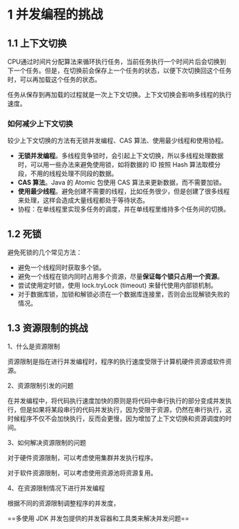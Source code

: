 #  1 并发编程的挑战

## 1.1 上下文切换

CPU通过时间片分配算法来循环执行任务，当前任务执行一个时间片后会切换到下一个任务。但是，在切换前会保存上一个任务的状态，以便下次切换回这个任务时，可以再加载这个任务的状态。

任务从保存到再加载的过程就是一次上下文切换。上下文切换会影响多线程的执行速度。



### 如何减少上下文切换

较少上下文切换的方法有无锁并发编程、CAS 算法、使用最少线程和使用协程。

- **无锁并发编程**。多线程竞争锁时，会引起上下文切换，所以多线程处理数据时，可以用一些办法来避免使用锁，如将数据的 ID 按照 Hash 算法取模分段，不用的线程处理不同段的数据。
- **CAS 算法**。Java 的 Atomic 包使用 CAS 算法来更新数据，而不需要加锁。
- **使用最少线程**。避免创建不需要的线程，比如任务很少，但是创建了很多线程来处理，这样会造成大量线程都处于等待状态。
- 协程：在单线程里实现多任务的调度，并在单线程里维持多个任务间的切换。 



## 1.2 死锁

避免死锁的几个常见方法：

- 避免一个线程同时获取多个锁。
- 避免一个线程在锁内同时占用多个资源，尽量**保证每个锁只占用一个资源**。
- 尝试使用定时锁，使用 lock.tryLock (timeout) 来替代使用内部锁机制。
- 对于数据库锁，加锁和解锁必须在一个数据库连接里，否则会出现解锁失败的情况。



## 1.3 资源限制的挑战

1、什么是资源限制

资源限制是指在进行并发编程时，程序的执行速度受限于计算机硬件资源或软件资源。

2、资源限制引发的问题

在并发编程中，将代码执行速度加快的原则是将代码中串行执行的部分变成并发执行，但是如果将某段串行的代码并发执行，因为受限于资源，仍然在串行执行，这时候程序不仅不会加快执行，反而会更慢，因为增加了上下文切换和资源调度的时间。

3、如何解决资源限制的问题

对于硬件资源限制，可以考虑使用集群并发执行程序。

对于软件资源限制，可以考虑使用资源池将资源复用。

4、在资源限制情况下进行并发编程

根据不同的资源限制调整程序的并发度，



==多使用 JDK 并发包提供的并发容器和工具类来解决并发问题==